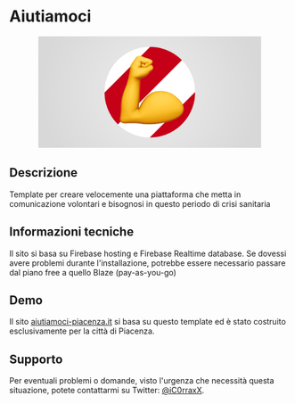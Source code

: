 # Aiutiamoci
<p align="center">
  <img width="400"  src="git-social.png">
</p>

## Descrizione
Template per creare velocemente una piattaforma che metta in comunicazione volontari e bisognosi in questo periodo di crisi sanitaria

## Informazioni tecniche
Il sito si basa su Firebase hosting e Firebase Realtime database. Se dovessi avere problemi durante l'installazione, potrebbe essere necessario passare dal piano free a quello Blaze (pay-as-you-go)

## Demo 
Il sito <a href="https://aiutiamoci-piacenza.it">aiutiamoci-piacenza.it</a> si basa su questo template ed è stato costruito esclusivamente per la città di Piacenza.


## Supporto
Per eventuali problemi o domande, visto l'urgenza che necessità questa situazione, potete contattarmi su Twitter: <a href="https://twitter.com/iC0rraxX">@iC0rraxX</a>.
